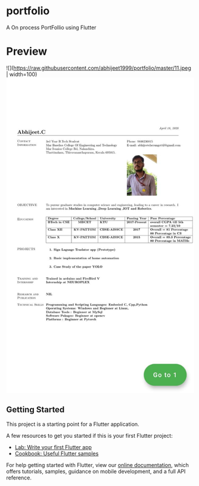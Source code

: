 
# portfolio

A On process PortFollio using Flutter 

# Preview

![](https://raw.githubusercontent.com/abhijeet1999/portfolio/master/11.jpeg | width=100)
![Alt text](https://raw.githubusercontent.com/abhijeet1999/portfolio/master/12.jpeg)

## Getting Started

This project is a starting point for a Flutter application.

A few resources to get you started if this is your first Flutter project:

- [Lab: Write your first Flutter app](https://flutter.dev/docs/get-started/codelab)
- [Cookbook: Useful Flutter samples](https://flutter.dev/docs/cookbook)

For help getting started with Flutter, view our
[online documentation](https://flutter.dev/docs), which offers tutorials,
samples, guidance on mobile development, and a full API reference.

